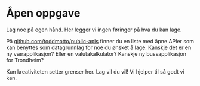 # Åpen oppgave

Lag noe på egen hånd. Her legger vi ingen føringer på hva du kan lage.

På [github.com/toddmotto/public-apis](https://github.com/toddmotto/public-apis) finner du en liste med åpne APIer som kan benyttes som datagrunnlag for noe du ønsket å lage. Kanskje det er en ny værapplikasjon? Eller en valutakalkulator? Kanskje ny bussapplikasjon for Trondheim?

Kun kreativiteten setter grenser her. Lag vil du vil! Vi hjelper til så godt vi kan.
